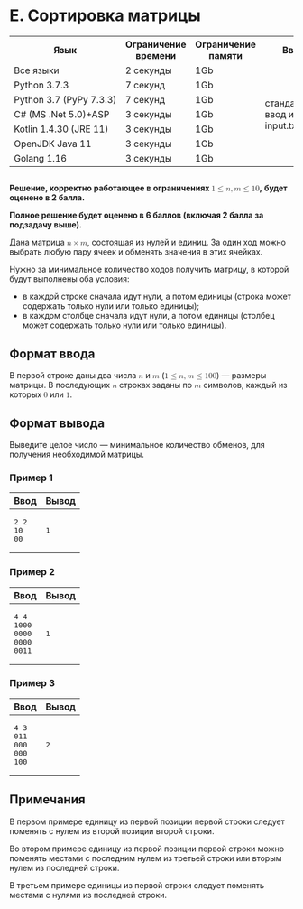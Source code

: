  <div class="header">
<h1 class="title">E. Сортировка матрицы</h1>
<table>
<tr>
<th>Язык</th>
<th>Ограничение времени</th>
<th>Ограничение памяти</th>
<th>Ввод</th>
<th>Вывод</th>
</tr>
<tr>
<td width="1%">Все языки</td>
<td>2&nbsp;секунды</td>
<td>1Gb</td>
<td rowspan="7">стандартный ввод или input.txt</td>
<td rowspan="7">стандартный вывод или output.txt</td>
</tr>
<tr>
<td>
<nobr>Python 3.7.3</nobr>
</td>
<td>7&nbsp;секунд</td>
<td>1Gb</td>
</tr>
<tr>
<td>
<nobr>Python 3.7 (PyPy 7.3.3)</nobr>
</td>
<td>7&nbsp;секунд</td>
<td>1Gb</td>
</tr>
<tr>
<td>
<nobr>C# (MS .Net 5.0)+ASP</nobr>
</td>
<td>3&nbsp;секунды</td>
<td>1Gb</td>
</tr>
<tr>
<td>
<nobr>Kotlin 1.4.30 (JRE 11)</nobr>
</td>
<td>3&nbsp;секунды</td>
<td>1Gb</td>
</tr>
<tr>
<td>
<nobr>OpenJDK Java 11</nobr>
</td>
<td>3&nbsp;секунды</td>
<td>1Gb</td>
</tr>
<tr>
<td>
<nobr>Golang 1.16</nobr>
</td>
<td>3&nbsp;секунды</td>
<td>1Gb</td>
</tr>
</table>
</div>
<h2></h2>
<div class="legend">
<!--l. 48-->
<p style="text-indent: 0em;"><span style="font-weight: bold;">Решение, корректно работающее в</span> <span style="font-weight:
bold;">ограничениях</span><span style="font-weight: bold;">&nbsp;</span><!--l. 48--><math display="inline" style="text-indent:
0em;" xmlns="http://www.w3.org/1998/Math/MathML"><mn>1</mn> <mo>≤</mo> <mi>n</mi><mo>,</mo><mi>m</mi> <mo>≤</mo> <mn>1</mn><mn>0</mn></math><span
style="font-weight: bold;">,</span> <span style="font-weight: bold;">будет оценено в 2 балла.</span><!--l. 50-->
</p><p style="text-indent: 0em;"><span style="font-weight: bold;">Полное решение будет оценено в 6 баллов (включая 2 балла
за</span> <span style="font-weight: bold;">подзадачу выше).</span><!--l. 52-->
</p><p style="text-indent: 0em;">Дана матрица <!--l. 52--><math display="inline" style="text-indent: 0em;" xmlns="http://www.w3.org/1998/Math/MathML"><mi>n</mi>
<mo>×</mo> <mi>m</mi></math>, состоящая из нулей и единиц. За один ход можно выбрать любую пару ячеек и обменять значения
в этих ячейках. <!--l. 55-->
</p><p style="text-indent: 0em;">Нужно за минимальное количество ходов получить матрицу, в которой будут выполнены оба условия:
</p><ul>
<li>в каждой строке сначала идут нули, а потом единицы (строка может содержать только нули или только единицы); </li>
<li>в каждом столбце сначала идут нули, а потом единицы (столбец может содержать только нули или только единицы).</li>
</ul>
<p></p>
<p></p>
<p></p>
<p></p>

</div>
<h2>Формат ввода</h2>
<div class="input-specification"> В первой строке даны два числа <!--l. 64--><math display="inline" style="text-indent: 0em;" xmlns="http://www.w3.org/1998/Math/MathML"><mi>n</mi></math>
и <!--l. 64--><math display="inline" style="text-indent: 0em;" xmlns="http://www.w3.org/1998/Math/MathML"><mi>m</mi></math>
(<!--l. 64--><math display="inline" style="text-indent: 0em;" xmlns="http://www.w3.org/1998/Math/MathML"><mn>1</mn> <mo>≤</mo>
<mi>n</mi><mo>,</mo><mi>m</mi> <mo>≤</mo> <mn>1</mn><mn>0</mn><mn>0</mn></math>)&nbsp;— размеры матрицы. В последующих <!--l.
64--><math display="inline" style="text-indent: 0em;" xmlns="http://www.w3.org/1998/Math/MathML"><mi>n</mi></math> строках
заданы по <!--l. 64--><math display="inline" style="text-indent: 0em;" xmlns="http://www.w3.org/1998/Math/MathML"><mi>m</mi></math>
символов, каждый из которых <!--l. 64--><math display="inline" style="text-indent: 0em;" xmlns="http://www.w3.org/1998/Math/MathML"><mn>0</mn></math>
или <!--l. 64--><math display="inline" style="text-indent: 0em;" xmlns="http://www.w3.org/1998/Math/MathML"><mn>1</mn></math>.

</div>
<h2>Формат вывода</h2>
<div class="output-specification">
<!--l. 69-->
<p style="text-indent: 0em;">Выведите целое число&nbsp;— минимальное количество обменов, для получения необходимой матрицы.
</p>

</div>
<h3>Пример 1</h3>
<table class="sample-tests">
<thead>
<tr>
<th>Ввод</th>
<th>Вывод</th>
</tr>
</thead>
<tbody>
<tr>
<td><pre>2 2
10
00
</pre></td>
<td><pre>1
</pre></td>
</tr>
</tbody>
</table>
<h3>Пример 2</h3>
<table class="sample-tests">
<thead>
<tr>
<th>Ввод</th>
<th>Вывод</th>
</tr>
</thead>
<tbody>
<tr>
<td><pre>4 4
1000
0000
0000
0011
</pre></td>
<td><pre>1
</pre></td>
</tr>
</tbody>
</table>
<h3>Пример 3</h3>
<table class="sample-tests">
<thead>
<tr>
<th>Ввод</th>
<th>Вывод</th>
</tr>
</thead>
<tbody>
<tr>
<td><pre>4 3
011
000
000
100
</pre></td>
<td><pre>2
</pre></td>
</tr>
</tbody>
</table>
<h2>Примечания</h2>
<div class="notes">
<!--l. 74-->
<p style="text-indent: 0em;">В первом примере единицу из первой позиции первой строки следует поменять с нулем из второй позиции
второй строки. <!--l. 76-->
</p><p style="text-indent: 0em;">Во втором примере единицу из первой позиции первой строки можно поменять местами с последним
нулем из третьей строки или вторым нулем из последней строки. <!--l. 78-->
</p><p style="text-indent: 0em;">В третьем примере единицы из первой строки следует поменять местами с нулями из последней
строки. </p>
<p></p>
<p></p>

</div>
